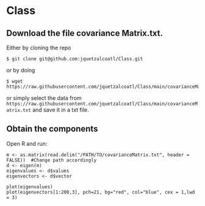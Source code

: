 # Class

## Download the file covariance Matrix.txt.

Either by cloning the repo
```
$ git clone git@github.com:jquetzalcoatl/Class.git
```
or by doing
```
$ wget https://raw.githubusercontent.com/jquetzalcoatl/Class/main/covarianceMatrix.txt
```
or simply select the data from `https://raw.githubusercontent.com/jquetzalcoatl/Class/main/covarianceMatrix.txt` and save it in a txt file.


## Obtain the components

Open R and run:
```
m <- as.matrix(read.delim("/PATH/TO/covarianceMatrix.txt", header = FALSE))  #Change path accordingly
d <- eigen(m)
eigenvalues <- d$values
eigenvectors <- d$vector

plot(eigenvalues)
plot(eigenvectors[1:200,3], pch=21, bg="red", col="blue", cex = 1,lwd = 3)
```
